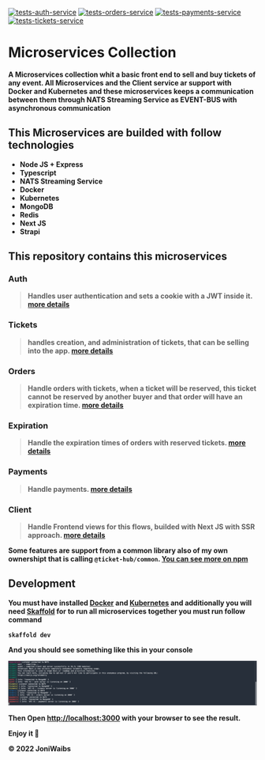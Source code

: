 [![tests-auth-service](https://github.com/JoniWaibs/Tickethub-Microservices/actions/workflows/test-auth.yml/badge.svg)](https://github.com/JoniWaibs/Tickethub-Microservices/actions/workflows/test-auth.yml)
[![tests-orders-service](https://github.com/JoniWaibs/Tickethub-Microservices/actions/workflows/test-orders.yml/badge.svg)](https://github.com/JoniWaibs/Tickethub-Microservices/actions/workflows/test-orders.yml)
[![tests-payments-service](https://github.com/JoniWaibs/Tickethub-Microservices/actions/workflows/test-payments.yml/badge.svg)](https://github.com/JoniWaibs/Tickethub-Microservices/actions/workflows/test-payments.yml)
[![tests-tickets-service](https://github.com/JoniWaibs/Tickethub-Microservices/actions/workflows/test-tickets.yml/badge.svg)](https://github.com/JoniWaibs/Tickethub-Microservices/actions/workflows/test-tickets.yml)

# Microservices Collection

<strong> A Microservices collection whit a basic front end to sell and buy tickets of any event. All Microservices and the Client service ar support with Docker and Kubernetes and these microservices keeps a communication between them through NATS Streaming Service as EVENT-BUS with asynchronous communication<strong>

## This Microservices are builded with follow technologies
 - Node JS + Express
 - Typescript
 - NATS Streaming Service
 - Docker
 - Kubernetes
 - MongoDB
 - Redis
 - Next JS
 - Strapi

## This repository contains this microservices

### Auth
> Handles user authentication and sets a cookie with a JWT inside it. [more details](https://github.com/JoniWaibs/Tickethub-Microservices/tree/master/auth)

### Tickets
> handles creation,   and administration of tickets, that can be selling into the app. [more details](https://github.com/JoniWaibs/Tickethub-Microservices/tree/master/tickets)

### Orders
> Handle orders with tickets, when a ticket will be reserved, this ticket cannot be reserved by another buyer and that order will have an expiration time. [more details](https://github.com/JoniWaibs/Tickethub-Microservices/tree/master/orders)

### Expiration
> Handle the expiration times of orders with reserved tickets. [more details](https://github.com/JoniWaibs/Tickethub-Microservices/tree/master/expiration)

### Payments
> Handle payments. [more details](https://github.com/JoniWaibs/Tickethub-Microservices/tree/master/payments)

### Client
> Handle Frontend views for this flows, builded with Next JS with SSR approach. [more details](https://github.com/JoniWaibs/Tickethub-Microservices/tree/master/client)

<strong>Some features are support from a common library also of my own ownershipt that is calling `@ticket-hub/common`. [You can see more on npm](https://www.npmjs.com/package/@ticket-hub/common)<strong>

## Development

You must have installed [Docker](https://docs.docker.com/get-docker/) and [Kubernetes](https://kubernetes.io/docs/setup/) and additionally you will need [Skaffold](https://skaffold.dev/docs/) for to run all microservices together you must run follow command

```
skaffold dev
```

And you should see something like this in your console

<div>
  <img src="./client/public/assets/skaffold.png" alt="Skaffold"/>
</div>

Then Open [http://localhost:3000](http://localhost:3000) with your browser to see the result.


Enjoy it :rocket:

© 2022 JoniWaibs